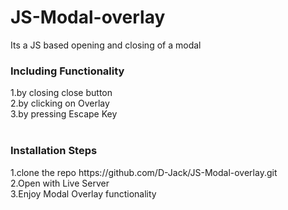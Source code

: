 # JS-Modal-overlay

Its a JS based opening and closing of a modal

<h3>Including Functionality</h3>
	1.by closing close button			<br>
	2.by clicking on Overlay			<br>
	3.by pressing Escape Key	<br>

<br>
<h3>Installation Steps</h3>
1.clone the repo 
https://github.com/D-Jack/JS-Modal-overlay.git <br>
2.Open with Live Server<br>
3.Enjoy Modal Overlay functionality<br>
